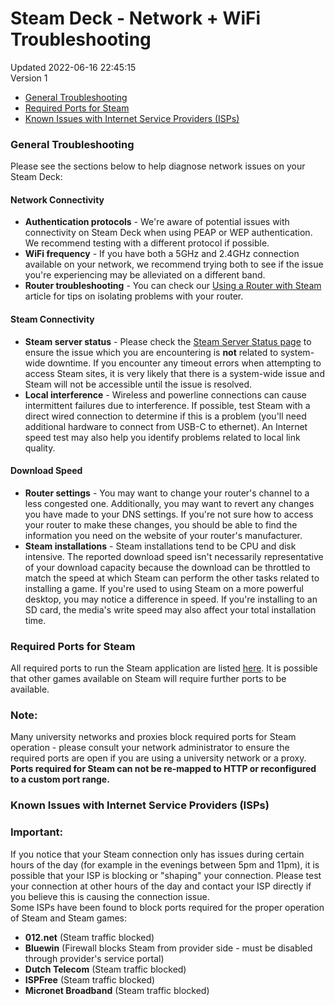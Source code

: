 # Steam Deck - Network + WiFi Troubleshooting
Updated 2022-06-16 22:45:15  
Version 1  

* [General Troubleshooting](#trouble)
* [Required Ports for Steam](#ports)
* [Known Issues with Internet Service Providers (ISPs)](#isp)
  
### General Troubleshooting
  
Please see the sections below to help diagnose network issues on your Steam Deck:  
  
#### Network Connectivity
  
* **Authentication protocols** - We're aware of potential issues with connectivity on Steam Deck when using PEAP or WEP authentication. We recommend testing with a different protocol if possible.
* **WiFi frequency** - If you have both a 5GHz and 2.4GHz connection available on your network, we recommend trying both to see if the issue you're experiencing may be alleviated on a different band.
* **Router troubleshooting** - You can check our [Using a Router with Steam](https://help.steampowered.com/en/faqs/view/46D2-B5B1-F0B9-B867) article for tips on isolating problems with your router.
  
#### Steam Connectivity
  
* **Steam server status** - Please check the [Steam Server Status page](https://store.steampowered.com/stats/) to ensure the issue which you are encountering is **not** related to system-wide downtime. If you encounter any timeout errors when attempting to access Steam sites, it is very likely that there is a system-wide issue and Steam will not be accessible until the issue is resolved.
* **Local interference** - Wireless and powerline connections can cause intermittent failures due to interference. If possible, test Steam with a direct wired connection to determine if this is a problem (you'll need additional hardware to connect from USB-C to ethernet). An Internet speed test may also help you identify problems related to local link quality.
  
#### Download Speed
  
* **Router settings** - You may want to change your router's channel to a less congested one. Additionally, you may want to revert any changes you have made to your DNS settings. If you're not sure how to access your router to make these changes, you should be able to find the information you need on the website of your router's manufacturer.
* **Steam installations** - Steam installations tend to be CPU and disk intensive. The reported download speed isn't necessarily representative of your download capacity because the download can be throttled to match the speed at which Steam can perform the other tasks related to installing a game. If you're used to using Steam on a more powerful desktop, you may notice a difference in speed. If you're installing to an SD card, the media's write speed may also affect your total installation time.
  
  
### Required Ports for Steam
All required ports to run the Steam application are listed [here](https://help.steampowered.com/en/faqs/view/2EA8-4D75-DA21-31EB).  It is possible that other games available on Steam will require further ports to be available.  
  
  ### Note:
Many university networks and proxies block required ports for Steam operation - please consult your network administrator to ensure the required ports are open if you are using a university network or a proxy. **Ports required for Steam can not be re-mapped to HTTP or reconfigured to a custom port range.**  
  
### Known Issues with Internet Service Providers (ISPs)
  ### Important:
If you notice that your Steam connection only has issues during certain hours of the day (for example in the evenings between 5pm and 11pm), it is possible that your ISP is blocking or "shaping" your connection.  Please test your connection at other hours of the day and contact your ISP directly if you believe this is causing the connection issue.  
Some ISPs have been found to block ports required for the proper operation of Steam and Steam games:  
* **012.net** (Steam traffic blocked)
* **Bluewin** (Firewall blocks Steam from provider side - must be disabled through provider's service portal)
* **Dutch Telecom** (Steam traffic blocked)
* **ISPFree** (Steam traffic blocked)
* **Micronet Broadband** (Steam traffic blocked)